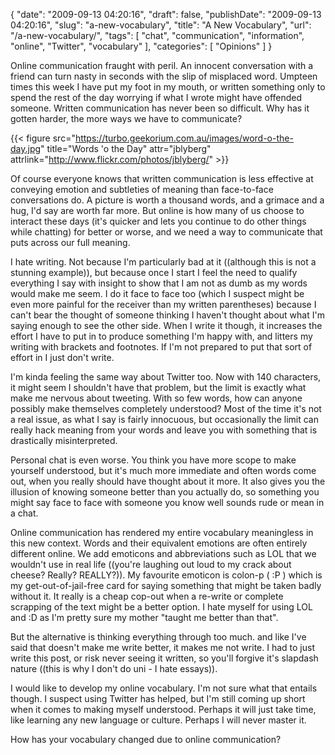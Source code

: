{
    "date": "2009-09-13 04:20:16",
    "draft": false,
    "publishDate": "2009-09-13 04:20:16",
    "slug": "a-new-vocabulary",
    "title": "A New Vocabulary",
    "url": "\/a-new-vocabulary\/",
    "tags": [
        "chat",
        "communication",
        "information",
        "online",
        "Twitter",
        "vocabulary"
    ],
    "categories": [
        "Opinions"
    ]
}

Online communication fraught with peril. An innocent conversation with a friend can turn nasty in seconds with the slip of misplaced word. Umpteen times this week I have put my foot in my mouth, or written something only to spend the rest of the day worrying if what I wrote might have offended someone. Written communication has never been so difficult. Why has it gotten harder, the more ways we have to communicate?

{{< figure src="https://turbo.geekorium.com.au/images/word-o-the-day.jpg" title="Words 'o the Day" attr="jblyberg" attrlink="http://www.flickr.com/photos/jblyberg/" >}}

Of course everyone knows that written communication is less effective at conveying emotion and subtleties of meaning than face-to-face conversations do. A picture is worth a thousand words, and a grimace and a hug, I'd say are worth far more. But online is how many of us choose to interact these days (it's quicker and lets you continue to do other things while chatting) for better or worse, and we need a way to communicate that puts across our full meaning.

I hate writing. Not because I'm particularly bad at it ((although this is not a stunning example)), but because once I start I feel the need to qualify everything I say with insight to show that I am not as dumb as my words would make me seem. I do it face to face too (which I suspect might be even more painful for the receiver than my written parentheses) because I can't bear the thought of someone thinking I haven't thought about what I'm saying enough to see the other side. When I write it though, it increases the effort I have to put in to produce something I'm happy with, and litters my writing with brackets and footnotes. If I'm not prepared to put that sort of effort in I just don't write.

I'm kinda feeling the same way about Twitter too. Now with 140 characters, it might seem I shouldn't have that problem, but the limit is exactly what make me nervous about tweeting. With so few words, how can anyone possibly make themselves completely understood? Most of the time it's not a real issue, as what I say is fairly innocuous, but occasionally the limit can really hack meaning from your words and leave you with something that is drastically misinterpreted.

Personal chat is even worse. You think you have more scope to make yourself understood, but it's much more immediate and often words come out, when you really should have thought about it more. It also gives you the illusion of knowing someone better than you actually do, so something you might say face to face with someone you know well sounds rude or mean in a chat.

Online communication has rendered my entire vocabulary meaningless in this new context. Words and their equivalent emotions are often entirely different online. We add emoticons and abbreviations such as LOL that we wouldn't use in real life ((you're laughing out loud to my crack about cheese? Really? REALLY?)). My favourite emoticon is colon-p ( :P ) which is my get-out-of-jail-free card for saying something that might be taken badly without it. It really is a cheap cop-out when a re-write or complete scrapping of the text might be a better option. I hate myself for using LOL and :D as I'm pretty sure my mother "taught me better than that".

But the alternative is thinking everything through too much. and like I've said that doesn't make me write better, it makes me not write. I had to just write this post, or risk never seeing it written, so you'll forgive it's slapdash nature ((this is why I don't do uni - I hate essays)).

I would like to develop my online vocabulary. I'm not sure what that entails though. I suspect using Twitter has helped, but I'm still coming up short when it comes to making myself understood. Perhaps it will just take time, like learning any new language or culture. Perhaps I will never master it.

How has your vocabulary changed due to online communication?
